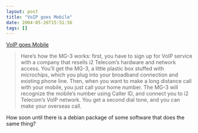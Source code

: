 ```yaml
---
layout: post
title: "VoIP goes Mobile"
date: 2004-05-26T15:51:56
tags: []
---
```


[VoIP goes Mobile][1]

> Here’s how the MG-3 works: first, you have to sign up for VoIP service with a company that resells i2 Telecom’s hardware and network access. You’ll get the MG-3, a little plastic box stuffed with microchips, which you plug into your broadband connection and existing phone line. Then, when you want to make a long distance call with your mobile, you just call your home number. The MG-3 will recognize the mobile’s number using Caller ID, and connect you to i2 Telecom’s VoIP network. You get a second dial tone, and you can make your overseas call.

How soon until there is a debian package of some software that does the same thing?

   [1]: http://www.thefeature.com/article?articleid=100667
